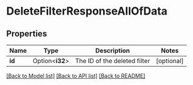 # DeleteFilterResponseAllOfData

## Properties

Name | Type | Description | Notes
------------ | ------------- | ------------- | -------------
**id** | Option<**i32**> | The ID of the deleted filter | [optional]

[[Back to Model list]](../README.md#documentation-for-models) [[Back to API list]](../README.md#documentation-for-api-endpoints) [[Back to README]](../README.md)


